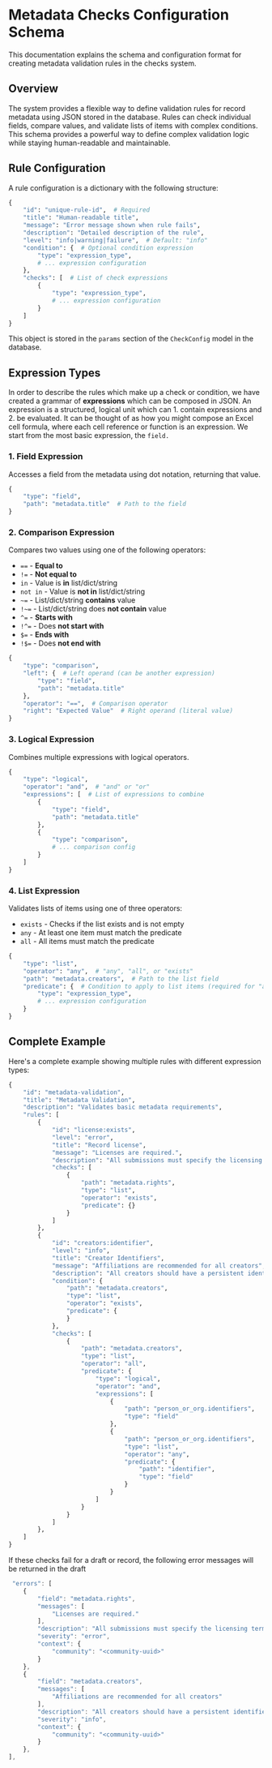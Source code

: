 # Metadata Checks Configuration Schema

This documentation explains the schema and configuration format for creating metadata validation rules in the checks system.

## Overview

The system provides a flexible way to define validation rules for record metadata using JSON stored in the database. Rules can check individual fields, compare values, and validate lists of items with complex conditions. This schema provides a powerful way to define complex validation logic while staying human-readable and maintainable.

## Rule Configuration

A rule configuration is a dictionary with the following structure:

```python
{
    "id": "unique-rule-id",  # Required
    "title": "Human-readable title",
    "message": "Error message shown when rule fails",
    "description": "Detailed description of the rule",
    "level": "info|warning|failure",  # Default: "info"
    "condition": {  # Optional condition expression
        "type": "expression_type",
        # ... expression configuration
    },
    "checks": [  # List of check expressions
        {
            "type": "expression_type",
            # ... expression configuration
        }
    ]
}
```

This object is stored in the `params` section of the `CheckConfig` model in the database.

## Expression Types

In order to describe the rules which make up a check or condition, we have created a grammar of **expressions** which can be composed in JSON. An expression is a structured, logical unit which can 1. contain expressions and 2. be evaluated. It can be thought of as how you might compose an Excel cell formula, where each cell reference or function is an expression. We start from the most basic expression, the `field.`

### 1. Field Expression

Accesses a field from the metadata using dot notation, returning that value.

```python
{
    "type": "field",
    "path": "metadata.title"  # Path to the field
}
```

### 2. Comparison Expression

Compares two values using one of the following operators:

- `==` - **Equal to**
- `!=` - **Not equal to**
- `in` - Value is **in** list/dict/string
- `not in` - Value is **not in** list/dict/string
- `~=` - List/dict/string **contains** value
- `!~=` - List/dict/string does **not contain** value
- `^=` - **Starts with**
- `!^=` - Does **not start with**
- `$=` - **Ends with**
- `!$=` - Does **not end with**

```python
{
    "type": "comparison",
    "left": {  # Left operand (can be another expression)
        "type": "field",
        "path": "metadata.title"
    },
    "operator": "==",  # Comparison operator
    "right": "Expected Value"  # Right operand (literal value)
}
```

### 3. Logical Expression

Combines multiple expressions with logical operators.

```python
{
    "type": "logical",
    "operator": "and",  # "and" or "or"
    "expressions": [  # List of expressions to combine
        {
            "type": "field",
            "path": "metadata.title"
        },
        {
            "type": "comparison",
            # ... comparison config
        }
    ]
}
```

### 4. List Expression

Validates lists of items using one of three operators:

- `exists` - Checks if the list exists and is not empty
- `any` - At least one item must match the predicate
- `all` - All items must match the predicate

```python
{
    "type": "list",
    "operator": "any",  # "any", "all", or "exists"
    "path": "metadata.creators",  # Path to the list field
    "predicate": {  # Condition to apply to list items (required for "any" and "all")
        "type": "expression_type",
        # ... expression configuration
    }
}
```

## Complete Example

Here's a complete example showing multiple rules with different expression types:

```python
{
    "id": "metadata-validation",
    "title": "Metadata Validation",
    "description": "Validates basic metadata requirements",
    "rules": [
        {
            "id": "license:exists",
            "level": "error",
            "title": "Record license",
            "message": "Licenses are required.",
            "description": "All submissions must specify the licensing terms.",
            "checks": [
                {
                    "path": "metadata.rights",
                    "type": "list",
                    "operator": "exists",
                    "predicate": {}
                }
            ]
        },
        {
            "id": "creators:identifier",
            "level": "info",
            "title": "Creator Identifiers",
            "message": "Affiliations are recommended for all creators",
            "description": "All creators should have a persistent identifier (e.g. an ORCID)",
            "condition": {
                "path": "metadata.creators",
                "type": "list",
                "operator": "exists",
                "predicate": {
                }
            },
            "checks": [
                {
                    "path": "metadata.creators",
                    "type": "list",
                    "operator": "all",
                    "predicate": {
                        "type": "logical",
                        "operator": "and",
                        "expressions": [
                            {
                                "path": "person_or_org.identifiers",
                                "type": "field"
                            },
                            {
                                "path": "person_or_org.identifiers",
                                "type": "list",
                                "operator": "any",
                                "predicate": {
                                    "path": "identifier",
                                    "type": "field"
                                }
                            }
                        ]
                    }
                }
            ]
        },
    ]
}
```

If these checks fail for a draft or record, the following error messages will be returned in the draft

```javascript
 "errors": [
    {
        "field": "metadata.rights",
        "messages": [
            "Licenses are required."
        ],
        "description": "All submissions must specify the licensing terms.",
        "severity": "error",
        "context": {
            "community": "<community-uuid>"
        }
    },
    {
        "field": "metadata.creators",
        "messages": [
            "Affiliations are recommended for all creators"
        ],
        "description": "All creators should have a persistent identifier (e.g. an ORCID)",
        "severity": "info",
        "context": {
            "community": "<community-uuid>"
        }
    },
],
```
